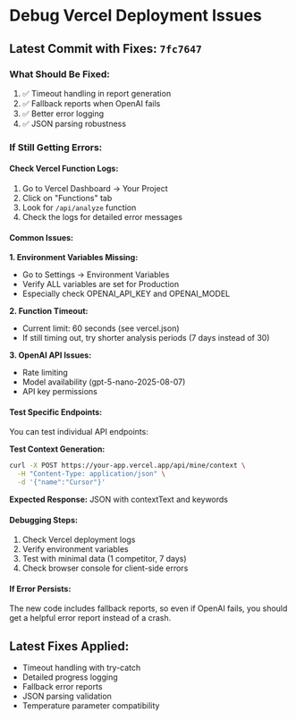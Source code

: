 # Debug Vercel Deployment Issues

## Latest Commit with Fixes: `7fc7647`

### What Should Be Fixed:
1. ✅ Timeout handling in report generation
2. ✅ Fallback reports when OpenAI fails
3. ✅ Better error logging
4. ✅ JSON parsing robustness

### If Still Getting Errors:

#### Check Vercel Function Logs:
1. Go to Vercel Dashboard → Your Project
2. Click on "Functions" tab
3. Look for `/api/analyze` function
4. Check the logs for detailed error messages

#### Common Issues:

**1. Environment Variables Missing:**
- Go to Settings → Environment Variables
- Verify ALL variables are set for Production
- Especially check OPENAI_API_KEY and OPENAI_MODEL

**2. Function Timeout:**
- Current limit: 60 seconds (see vercel.json)
- If still timing out, try shorter analysis periods (7 days instead of 30)

**3. OpenAI API Issues:**
- Rate limiting
- Model availability (gpt-5-nano-2025-08-07)
- API key permissions

#### Test Specific Endpoints:
You can test individual API endpoints:

**Test Context Generation:**
```bash
curl -X POST https://your-app.vercel.app/api/mine/context \
  -H "Content-Type: application/json" \
  -d '{"name":"Cursor"}'
```

**Expected Response:** JSON with contextText and keywords

#### Debugging Steps:
1. Check Vercel deployment logs
2. Verify environment variables
3. Test with minimal data (1 competitor, 7 days)
4. Check browser console for client-side errors

#### If Error Persists:
The new code includes fallback reports, so even if OpenAI fails, you should get a helpful error report instead of a crash.

## Latest Fixes Applied:
- Timeout handling with try-catch
- Detailed progress logging
- Fallback error reports
- JSON parsing validation
- Temperature parameter compatibility
